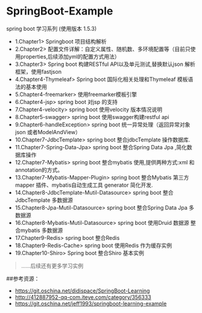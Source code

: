 # SpringBoot-Example
spring boot 学习系列 (使用版本 1.5.3)

* 1.Chapter1> Springboot  项目结构解析
* 2.Chapter2> 配置文件详解：自定义属性、随机数、多环境配置等（目前只使用properties,后续添加yml的配置方式用法）
* 3.Chapter3> Spring boot 构建RESTful API以及单元测试,替换默认json 解析框架，使用fastjson
* 4.Chapter4-Thymeleaf> Spring boot 国际化相关处理和Thymeleaf 模板语法的基本使用 
* 5.Chapter4-freemarker> 使用freemarker模板引擎
* 6.Chapter4-jsp> spring boot 对jsp 的支持
* 7.Chapter4-velocity> 	spring boot 使用velocity 版本情况说明
* 8.Chapter5-swagger>  spring boot 使用swagger构建restful api
* 9.Chapter6-handleException> 	spring boot 统一异常处理（返回异常对象json 或者ModelAndView）
* 10.Chapter7-JdbcTemplate>  spring boot 整合jdbcTemplate 操作数据库.
* 11.Chapter7-Spring-Data-Jpa>  spring boot 整合Spring Data Jpa ,简化数据库操作
* 12.Chapter7-Mybatis>  	spring boot 整合mybatis 使用,提供两种方式:xml 和annotation的方式。
* 13.Chapter7-Mybatis-Mapper-Plugin>  spring boot 整合Mybatis 第三方mapper 插件、mybatis自动生成工具 generator 简化开发.	
* 14.Chapter8-JdbcTemplate-Mutil-Datasource>  spring boot 整合JdbcTemplate 多数据源
* 15.Chapter8-Jpa-Mutil-Datasource>  spring boot 整合Spring Data Jpa 多数据源
* 16.Chapter8-Mybatis-Mutil-Datasource>  spring boot 使用Druid 数据源 整合mybatis 多数据源
* 17.Chapter9-Redis>  spring boot 整合Redis
* 18.Chapter9-Redis-Cache>  spring boot 使用Redis 作为缓存实例
* 19.Chapter10-Shiro>  Spring boot 整合Shiro 基本实例

>......后续还有更多学习实例

##参考资源：
* https://git.oschina.net/didispace/SpringBoot-Learning
* http://412887952-qq-com.iteye.com/category/356333
* https://git.oschina.net/jeff1993/springboot-learning-example
